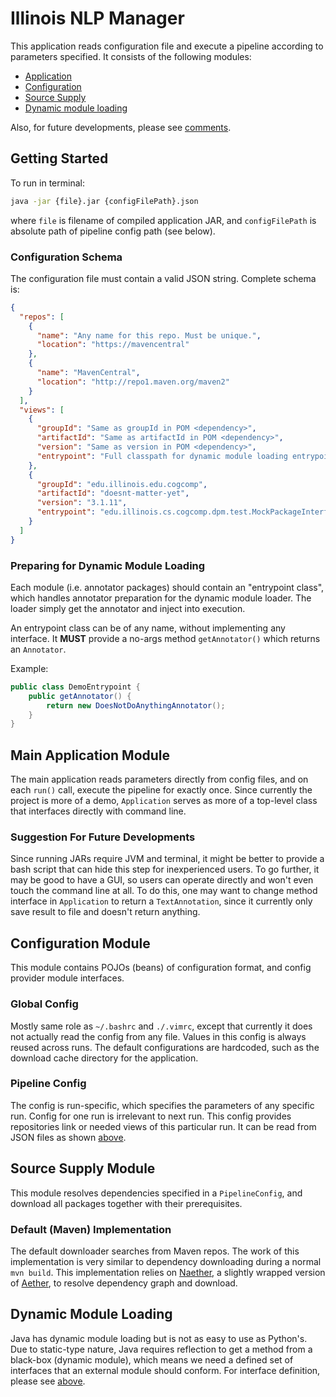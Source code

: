# Illinois NLP Manager

This application reads configuration file and execute a pipeline
according to parameters specified. It consists of the following modules:

* [Application](#application-module)
* [Configuration](#configuration-module)
* [Source Supply](#source-supply-module)
* [Dynamic module loading](#dynamic-module-loading)

Also, for future developments, please see
[comments](#suggestion-for-future-developments).

## Getting Started
To run in terminal:
```bash
java -jar {file}.jar {configFilePath}.json
```
where `file` is filename of compiled application JAR, and `configFilePath` is
absolute path of pipeline config path (see below).

### Configuration Schema
The configuration file must contain a valid JSON string. Complete schema is:
```json
{
  "repos": [
    {
      "name": "Any name for this repo. Must be unique.",
      "location": "https://mavencentral"
    },
    {
      "name": "MavenCentral",
      "location": "http://repo1.maven.org/maven2"
    }
  ],
  "views": [
    {
      "groupId": "Same as groupId in POM <dependency>",
      "artifactId": "Same as artifactId in POM <dependency>",
      "version": "Same as version in POM <dependency>",
      "entrypoint": "Full classpath for dynamic module loading entrypoint"
    },
    {
      "groupId": "edu.illinois.edu.cogcomp",
      "artifactId": "doesnt-matter-yet",
      "version": "3.1.11",
      "entrypoint": "edu.illinois.cs.cogcomp.dpm.test.MockPackageInterface"
    }
  ]
}
```

### Preparing for Dynamic Module Loading
Each module (i.e. annotator packages) should contain an "entrypoint class",
which handles annotator preparation for the dynamic module loader. The loader
simply get the annotator and inject into execution.

An entrypoint class can be of any name, without implementing any interface. It
__MUST__ provide a no-args method `getAnnotator()` which returns an `Annotator`.

Example:
```java
public class DemoEntrypoint {
    public getAnnotator() {
        return new DoesNotDoAnythingAnnotator();
    }
}
```

## Main Application Module
The main application reads parameters directly from config files, and on each
`run()` call, execute the pipeline for exactly once. Since currently the
project is more of a demo, `Application` serves as more of a top-level class
that interfaces directly with command line.

### Suggestion For Future Developments
Since running JARs require JVM and terminal, it might be better to provide a bash
script that can hide this step for inexperienced users. To go further,
it may be good to have a GUI, so users can operate directly
and won't even touch the command line at all. To do this, one may want to
change method interface in `Application` to return a `TextAnnotation`,
since it currently only save result to file and doesn't return anything.


## Configuration Module
This module contains POJOs (beans) of configuration format, and config provider
module interfaces.

### Global Config
Mostly same role as `~/.bashrc` and `./.vimrc`, except that currently it does not
actually read the config from any file. Values in this config is always reused
across runs. The default configurations are hardcoded, such as the
download cache directory for the application.

### Pipeline Config
The config is run-specific, which specifies the parameters of any specific run.
Config for one run is irrelevant to next run. This config provides repositories
link or needed views of this particular run. It can be read from JSON files as
shown [above](#getting-started).


## Source Supply Module
This module resolves dependencies specified in a `PipelineConfig`, and
download all packages together with their prerequisites.

### Default (Maven) Implementation
The default downloader searches from Maven repos. The work of this implementation
is very similar to dependency downloading during a normal `mvn build`. This
implementation relies on [Naether](https://github.com/mguymon/naether),
a slightly wrapped version of
[Aether](https://github.com/sonatype/sonatype-aether),
to resolve dependency graph and download.


## Dynamic Module Loading
Java has dynamic module loading but is not as easy to use as Python's.
Due to static-type nature, Java requires reflection to get a method
from a black-box (dynamic module), which means we need a defined set of
interfaces that an external module should conform. For interface definition,
please see [above](#preparing-for-dynamic-module-loading).
